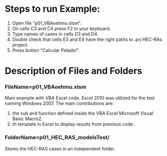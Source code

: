 # Steps to run Example:
1. Open file "p01_VBAoehmu.xlsm".
2. On cells C3 and C4 press F2 in your keyboard.
3. Type names of cases in cells D3 and D4.
4. Double check that cells E3 and E4 have the right paths to .prj HEC-RAs project.
5. Press button "Calcular Pelado!".

# Description of Files and Folders
### FileName=**p01_VBAoehmu.xlsm**
Main example with VBA Excel code. Excel 2010 was utilized for the test running Windows 2007. The main contributions are:
 1. the sub and function defined inside the VBA Excel Microsoft Visual Basic Macro2.
 2. th template in Excel to display results from previous code.

### FolderName=**p01_HEC_RAS_modelsTest/**
Stores the HEC-RAS cases in an independent folder.




